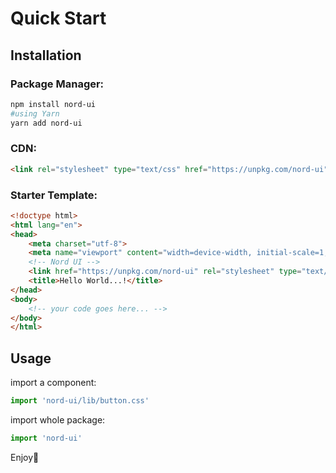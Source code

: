 # Quick Start

## Installation

### Package Manager:

```bash
npm install nord-ui
#using Yarn
yarn add nord-ui
```

### CDN:

```html
<link rel="stylesheet" type="text/css" href="https://unpkg.com/nord-ui">
```
### Starter Template:

```html
<!doctype html>
<html lang="en">
<head>
	<meta charset="utf-8">
	<meta name="viewport" content="width=device-width, initial-scale=1, shrink-to-fit=no">
	<!-- Nord UI -->
	<link href="https://unpkg.com/nord-ui" rel="stylesheet" type="text/css">
	<title>Hello World...!</title>
</head>
<body>
	<!-- your code goes here... -->
</body>
</html>
```

## Usage

import a component:

```javascript
import 'nord-ui/lib/button.css'
```

import whole package:

```javascript
import 'nord-ui'
```

Enjoy🎉